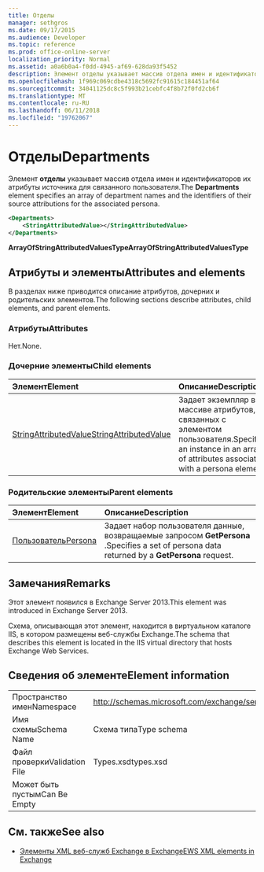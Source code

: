 ```yaml
---
title: Отделы
manager: sethgros
ms.date: 09/17/2015
ms.audience: Developer
ms.topic: reference
ms.prod: office-online-server
localization_priority: Normal
ms.assetid: a0a6b0a4-f0dd-4945-af69-628da93f5452
description: Элемент отделы указывает массив отдела имен и идентификаторов их атрибуты источника для связанного пользователя.
ms.openlocfilehash: 1f969c069cdbe4318c5692fc91615c184451af64
ms.sourcegitcommit: 34041125dc8c5f993b21cebfc4f8b72f0fd2cb6f
ms.translationtype: MT
ms.contentlocale: ru-RU
ms.lasthandoff: 06/11/2018
ms.locfileid: "19762067"
---
```

# <a name="departments"></a><span data-ttu-id="03b4b-103">Отделы</span><span class="sxs-lookup"><span data-stu-id="03b4b-103">Departments</span></span>

<span data-ttu-id="03b4b-104">Элемент **отделы** указывает массив отдела имен и идентификаторов их атрибуты источника для связанного пользователя.</span><span class="sxs-lookup"><span data-stu-id="03b4b-104">The **Departments** element specifies an array of department names and the identifiers of their source attributions for the associated persona.</span></span> 
  
```XML
<Departments>
    <StringAttributedValue></StringAttributedValue>
</Departments>
```

 <span data-ttu-id="03b4b-105">**ArrayOfStringAttributedValuesType**</span><span class="sxs-lookup"><span data-stu-id="03b4b-105">**ArrayOfStringAttributedValuesType**</span></span>
## <a name="attributes-and-elements"></a><span data-ttu-id="03b4b-106">Атрибуты и элементы</span><span class="sxs-lookup"><span data-stu-id="03b4b-106">Attributes and elements</span></span>

<span data-ttu-id="03b4b-107">В разделах ниже приводится описание атрибутов, дочерних и родительских элементов.</span><span class="sxs-lookup"><span data-stu-id="03b4b-107">The following sections describe attributes, child elements, and parent elements.</span></span>
  
### <a name="attributes"></a><span data-ttu-id="03b4b-108">Атрибуты</span><span class="sxs-lookup"><span data-stu-id="03b4b-108">Attributes</span></span>

<span data-ttu-id="03b4b-109">Нет.</span><span class="sxs-lookup"><span data-stu-id="03b4b-109">None.</span></span>
  
### <a name="child-elements"></a><span data-ttu-id="03b4b-110">Дочерние элементы</span><span class="sxs-lookup"><span data-stu-id="03b4b-110">Child elements</span></span>

|<span data-ttu-id="03b4b-111">**Элемент**</span><span class="sxs-lookup"><span data-stu-id="03b4b-111">**Element**</span></span>|<span data-ttu-id="03b4b-112">**Описание**</span><span class="sxs-lookup"><span data-stu-id="03b4b-112">**Description**</span></span>|
|:-----|:-----|
|[<span data-ttu-id="03b4b-113">StringAttributedValue</span><span class="sxs-lookup"><span data-stu-id="03b4b-113">StringAttributedValue</span></span>](stringattributedvalue.md) <br/> |<span data-ttu-id="03b4b-114">Задает экземпляр в массиве атрибутов, связанных с элементом пользователя.</span><span class="sxs-lookup"><span data-stu-id="03b4b-114">Specifies an instance in an array of attributes associated with a persona element.</span></span>  <br/> |
   
### <a name="parent-elements"></a><span data-ttu-id="03b4b-115">Родительские элементы</span><span class="sxs-lookup"><span data-stu-id="03b4b-115">Parent elements</span></span>

|<span data-ttu-id="03b4b-116">**Элемент**</span><span class="sxs-lookup"><span data-stu-id="03b4b-116">**Element**</span></span>|<span data-ttu-id="03b4b-117">**Описание**</span><span class="sxs-lookup"><span data-stu-id="03b4b-117">**Description**</span></span>|
|:-----|:-----|
|[<span data-ttu-id="03b4b-118">Пользователь</span><span class="sxs-lookup"><span data-stu-id="03b4b-118">Persona</span></span>](persona.md) <br/> |<span data-ttu-id="03b4b-119">Задает набор пользователя данные, возвращаемые запросом **GetPersona** .</span><span class="sxs-lookup"><span data-stu-id="03b4b-119">Specifies a set of persona data returned by a **GetPersona** request.</span></span>  <br/> |
   
## <a name="remarks"></a><span data-ttu-id="03b4b-120">Замечания</span><span class="sxs-lookup"><span data-stu-id="03b4b-120">Remarks</span></span>

<span data-ttu-id="03b4b-121">Этот элемент появился в Exchange Server 2013.</span><span class="sxs-lookup"><span data-stu-id="03b4b-121">This element was introduced in Exchange Server 2013.</span></span>
  
<span data-ttu-id="03b4b-122">Схема, описывающая этот элемент, находится в виртуальном каталоге IIS, в котором размещены веб-службы Exchange.</span><span class="sxs-lookup"><span data-stu-id="03b4b-122">The schema that describes this element is located in the IIS virtual directory that hosts Exchange Web Services.</span></span>
  
## <a name="element-information"></a><span data-ttu-id="03b4b-123">Сведения об элементе</span><span class="sxs-lookup"><span data-stu-id="03b4b-123">Element information</span></span>

|||
|:-----|:-----|
|<span data-ttu-id="03b4b-124">Пространство имен</span><span class="sxs-lookup"><span data-stu-id="03b4b-124">Namespace</span></span>  <br/> |http://schemas.microsoft.com/exchange/services/2006/types  <br/> |
|<span data-ttu-id="03b4b-125">Имя схемы</span><span class="sxs-lookup"><span data-stu-id="03b4b-125">Schema Name</span></span>  <br/> |<span data-ttu-id="03b4b-126">Схема типа</span><span class="sxs-lookup"><span data-stu-id="03b4b-126">Type schema</span></span>  <br/> |
|<span data-ttu-id="03b4b-127">Файл проверки</span><span class="sxs-lookup"><span data-stu-id="03b4b-127">Validation File</span></span>  <br/> |<span data-ttu-id="03b4b-128">Types.xsd</span><span class="sxs-lookup"><span data-stu-id="03b4b-128">types.xsd</span></span>  <br/> |
|<span data-ttu-id="03b4b-129">Может быть пустым</span><span class="sxs-lookup"><span data-stu-id="03b4b-129">Can Be Empty</span></span>  <br/> ||
   
## <a name="see-also"></a><span data-ttu-id="03b4b-130">См. также</span><span class="sxs-lookup"><span data-stu-id="03b4b-130">See also</span></span>

- [<span data-ttu-id="03b4b-131">Элементы XML веб-служб Exchange в Exchange</span><span class="sxs-lookup"><span data-stu-id="03b4b-131">EWS XML elements in Exchange</span></span>](ews-xml-elements-in-exchange.md)

